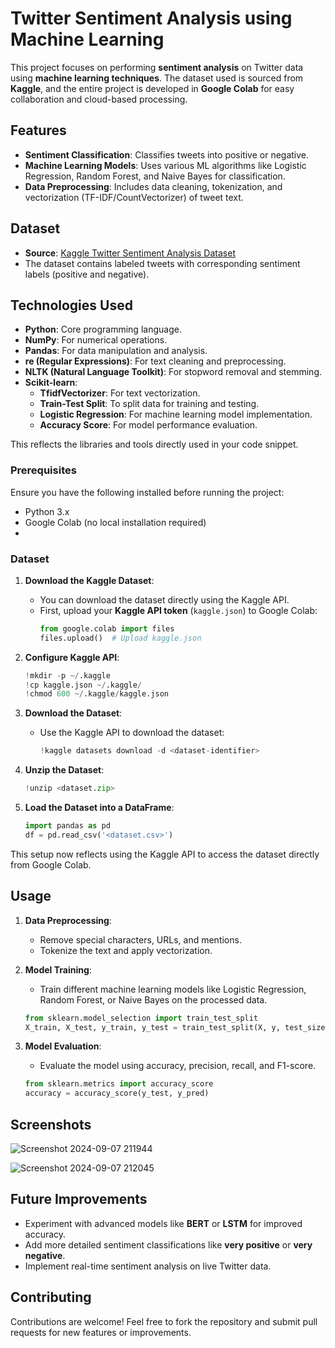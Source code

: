 # Twitter Sentiment Analysis using Machine Learning

This project focuses on performing **sentiment analysis** on Twitter data using **machine learning techniques**. The dataset used is sourced from **Kaggle**, and the entire project is developed in **Google Colab** for easy collaboration and cloud-based processing.

## Features

- **Sentiment Classification**: Classifies tweets into positive or negative.
- **Machine Learning Models**: Uses various ML algorithms like Logistic Regression, Random Forest, and Naive Bayes for classification.
- **Data Preprocessing**: Includes data cleaning, tokenization, and vectorization (TF-IDF/CountVectorizer) of tweet text.
  

## Dataset

- **Source**: [Kaggle Twitter Sentiment Analysis Dataset](https://www.kaggle.com/datasets/kazanova/sentiment140)
- The dataset contains labeled tweets with corresponding sentiment labels (positive and negative).

## Technologies Used

- **Python**: Core programming language.
- **NumPy**: For numerical operations.
- **Pandas**: For data manipulation and analysis.
- **re (Regular Expressions)**: For text cleaning and preprocessing.
- **NLTK (Natural Language Toolkit)**: For stopword removal and stemming.
- **Scikit-learn**:
  - **TfidfVectorizer**: For text vectorization.
  - **Train-Test Split**: To split data for training and testing.
  - **Logistic Regression**: For machine learning model implementation.
  - **Accuracy Score**: For model performance evaluation.

This reflects the libraries and tools directly used in your code snippet.


### Prerequisites

Ensure you have the following installed before running the project:

- Python 3.x
- Google Colab (no local installation required)
- 

### Dataset

1. **Download the Kaggle Dataset**:
   - You can download the dataset directly using the Kaggle API.
   - First, upload your **Kaggle API token** (`kaggle.json`) to Google Colab:
     ```python
     from google.colab import files
     files.upload()  # Upload kaggle.json
     ```

2. **Configure Kaggle API**:
   ```python
   !mkdir -p ~/.kaggle
   !cp kaggle.json ~/.kaggle/
   !chmod 600 ~/.kaggle/kaggle.json
   ```

3. **Download the Dataset**:
   - Use the Kaggle API to download the dataset:
     ```python
     !kaggle datasets download -d <dataset-identifier>
     ```

4. **Unzip the Dataset**:
   ```python
   !unzip <dataset.zip>
   ```

5. **Load the Dataset into a DataFrame**:
   ```python
   import pandas as pd
   df = pd.read_csv('<dataset.csv>')
   ```
This setup now reflects using the Kaggle API to access the dataset directly from Google Colab.


## Usage

1. **Data Preprocessing**: 
   - Remove special characters, URLs, and mentions.
   - Tokenize the text and apply vectorization.

2. **Model Training**:
   - Train different machine learning models like Logistic Regression, Random Forest, or Naive Bayes on the processed data.
   ```python
   from sklearn.model_selection import train_test_split
   X_train, X_test, y_train, y_test = train_test_split(X, y, test_size=0.2)
   ```

3. **Model Evaluation**:
   - Evaluate the model using accuracy, precision, recall, and F1-score.
   ```python
   from sklearn.metrics import accuracy_score
   accuracy = accuracy_score(y_test, y_pred)
   ```

## Screenshots

![Screenshot 2024-09-07 211944](https://github.com/user-attachments/assets/844fda0b-ebe3-4af0-8ea3-e6d4b06bd7c4)



![Screenshot 2024-09-07 212045](https://github.com/user-attachments/assets/b310ae0a-4f56-48e8-900e-426963eb065b)


## Future Improvements

- Experiment with advanced models like **BERT** or **LSTM** for improved accuracy.
- Add more detailed sentiment classifications like **very positive** or **very negative**.
- Implement real-time sentiment analysis on live Twitter data.

## Contributing

Contributions are welcome! Feel free to fork the repository and submit pull requests for new features or improvements.

